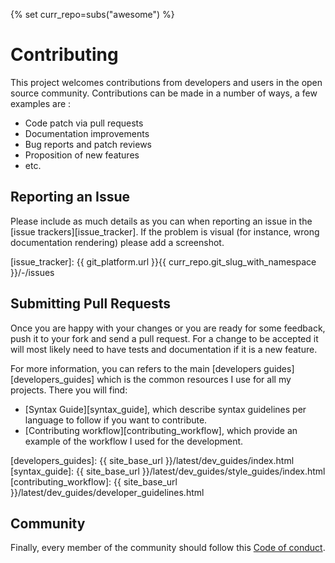 <!-- markdownlint-disable MD041 -->
{% set curr_repo=subs("awesome") %}


<!-- BEGIN MKDOCS TEMPLATE -->
<!--
WARNING, DO NOT UPDATE CONTENT BETWEEN MKDOCS TEMPLATE TAG !
Modified content will be overwritten when updating
-->

# Contributing

This project welcomes contributions from developers and users in the open source
community. Contributions can be made in a number of ways, a few examples are :

  * Code patch via pull requests
  * Documentation improvements
  * Bug reports and patch reviews
  * Proposition of new features
  * etc.

## Reporting an Issue

Please include as much details as you can when reporting an issue in the [issue
trackers][issue_tracker]. If the problem is visual (for instance, wrong
documentation rendering) please add a screenshot.

[issue_tracker]: {{ git_platform.url }}{{ curr_repo.git_slug_with_namespace }}/-/issues

## Submitting Pull Requests

Once you are happy with your changes or you are ready for some feedback, push it
to your fork and send a pull request. For a change to be accepted it will most
likely need to have tests and documentation if it is a new feature.

For more information, you can refers to the main [developers
guides][developers_guides] which is the common resources I use for all
my projects. There you will find:

  * [Syntax Guide][syntax_guide], which describe syntax guidelines per language
    to follow if you want to contribute.
  * [Contributing workflow][contributing_workflow], which provide an example
    of the workflow I used for the development.

[developers_guides]: {{ site_base_url }}/latest/dev_guides/index.html
[syntax_guide]: {{ site_base_url }}/latest/dev_guides/style_guides/index.html
[contributing_workflow]: {{ site_base_url }}/latest/dev_guides/developer_guidelines.html

## Community

Finally, every member of the community should follow this [Code of
conduct][code_of_conduct].

[code_of_conduct]: code_of_conduct.md

<!-- END MKDOCS TEMPLATE -->

